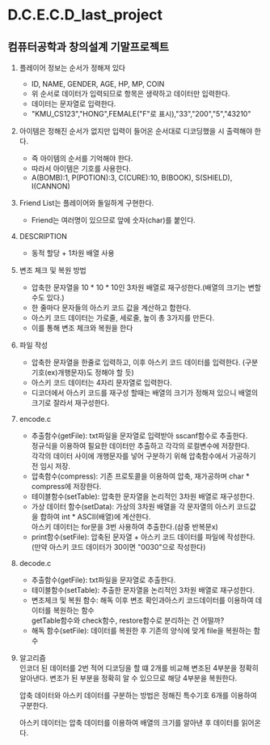 # D.C.E.C.D_last_project

컴퓨터공학과 창의설계 기말프로젝트 
------------------------------------------------------
1. 플레이어 정보는 순서가 정해져 있다   
	- ID, NAME, GENDER, AGE, HP, MP, COIN   
	- 위 순서로 데이터가 입력되므로 항목은 생략하고 데이터만 입력한다.   
	- 데이터는 문자열로 입력한다.   
	- "KMU_CS123","HONG",FEMALE("F"로 표시),"33","200","5","43210"   

2. 아이템은 정해진 순서가 없지만 입력이 들어온 순서대로 디코딩했을 시 출력해야 한다.
	- 즉 아이템의 순서를 기억해야 한다.
	- 따라서 아이템은 기호를 사용한다.
	- A(BOMB):1, P(POTION):3, C(CURE):10, B(BOOK), S(SHIELD), I(CANNON)

3. Friend List는 플레이어와 돌일하게 구현한다.
	- Friend는 여러명이 있으므로 앞에 숫자(char)를 붙인다.

4. DESCRIPTION
	- 동적 할당 + 1차원 배열 사용   

5. 변조 체크 및 복원 방법
	- 압축한 문자열을 10 * 10 * 10인 3차원 배열로 재구성한다.(배열의 크기는 변할 수도 있다.)
	- 한 줄마다 문자들의 아스키 코드 값을 계산하고 합한다.
	- 아스키 코드 데이터는 가로줄, 세로줄, 높이 총 3가지를 만든다.
	- 이를 통해 변조 체크와 복원을 한다

7. 파일 작성
	- 압축한 문자열을 한줄로 입력하고, 이후 아스키 코드 데이터를 입력한다. (구분 기호(ex)개행문자)도 정해야 할 듯)
	- 아스키 코드 데이터는 4자리 문자열로 입력한다.
	- 디코더에서 아스키 코드를 재구성 할때는 배열의 크기가 정해져 있으니 배열의 크기로 잘라서 재구성한다.

8. encode.c     
	- 추출함수(getFile): txt파일을 문자열로 입력받아 sscanf함수로 추출한다.   
		정규식을 이용하여 필요한 데이터만 추출하고 각각의 로컬변수에 저장한다.   
		각각의 데이터 사이에 개행문자를 넣어 구분하기 위해 압축함수에서 가공하기 전 임시 저장.   
	- 압축함수(compress): 기존 프로토콜을 이용하여 압축, 재가공하며 char * compress에 저장한다.   
	- 테이블함수(setTable): 압축한 문자열을 논리적인 3차원 배열로 재구성한다.
	- 가상 데이터 함수(setData): 가상의 3차원 배열을 각 문자열의 아스키 코드값을 합하여 int * ASCII(배열)에 계산한다.   
		아스키 데이터는 for문을 3번 사용하여 추출한다.(삼중 반복문x)
	- print함수(setFile): 압축된 문자열 + 아스키 코드 데이터를 파일에 작성한다.(만약 아스키 코드 데이터가 30이면 "0030"으로 작성한다)   

9. decode.c   
	- 추출함수(getFile):  txt파일을 문자열로 추출한다.
	- 테이블함수(setTable): 추출한 문자열을 논리적인 3차원 배열로 재구성한다.
	- 변조체크 및 복원 함수: 해독 이후 변조 확인과아스키 코드데이터를 이용하여 데이터를 복원하는 함수   
		getTable함수와 check함수, restore함수로 분리하는 건 어떨까?   
	- 해독 함수(setFile): 데이터를 복원한 후 기존의 양식에 맞게 file을 복원하는 함수   


10. 알고리즘   
	인코더 된 데이터를 2번 적어 디코딩을 할 떄 2개를 비교해 변조된 4부분을 정확히 알아낸다.
	변조가 된 부분을 정확히 알 수 있으므로 해당 4부분을 복원한다.

	압축 데이터와 아스키 데이터를 구분하는 방법은 정해진 특수기호 6개를 이용하여 구분한다.

	아스키 데이터는 압축 데이터를 이용하여 배열의 크기를 알아낸 후 데이터를 읽어온다.
